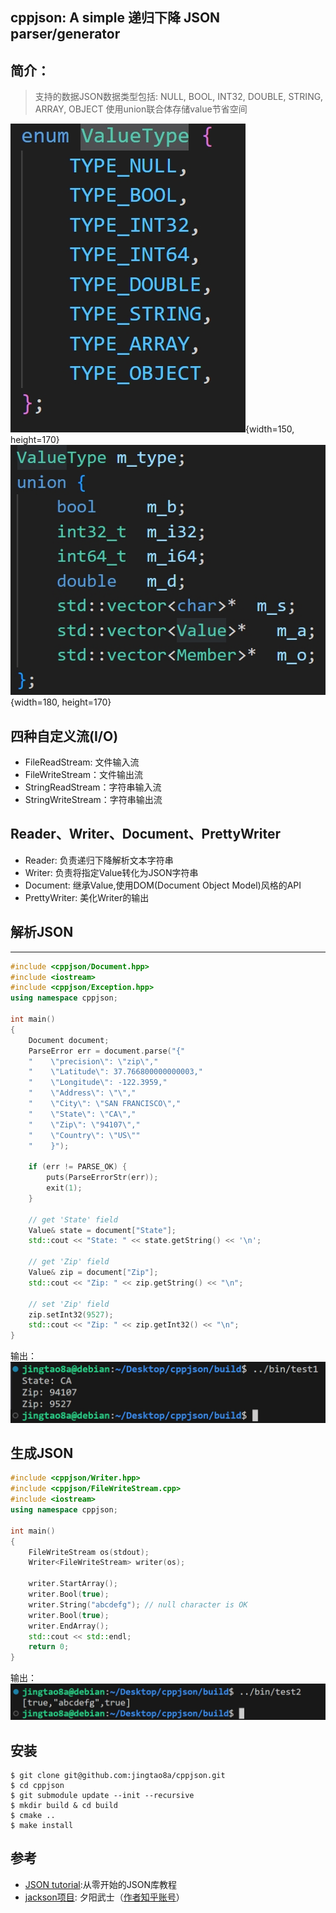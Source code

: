 ## cppjson: A simple 递归下降 JSON parser/generator


## 简介：
> 支持的数据JSON数据类型包括:
> NULL, BOOL, INT32, DOUBLE, STRING, ARRAY, OBJECT
> 使用union联合体存储value节省空间

![img](images/1.png){width=150, height=170} ![img](images/2.png){width=180, height=170}

## 四种自定义流(I/O)
- FileReadStream: 文件输入流
- FileWriteStream：文件输出流
- StringReadStream：字符串输入流
- StringWriteStream：字符串输出流
  
## Reader、Writer、Document、PrettyWriter
- Reader: 负责递归下降解析文本字符串
- Writer: 负责将指定Value转化为JSON字符串
- Document: 继承Value,使用DOM(Document Object Model)风格的API
- PrettyWriter: 美化Writer的输出

## 解析JSON
***
``` cpp
#include <cppjson/Document.hpp>
#include <iostream>
#include <cppjson/Exception.hpp>
using namespace cppjson;

int main()
{
    Document document;
    ParseError err = document.parse("{"
    "    \"precision\": \"zip\","
    "    \"Latitude\": 37.766800000000003,"
    "    \"Longitude\": -122.3959,"
    "    \"Address\": \"\","
    "    \"City\": \"SAN FRANCISCO\","
    "    \"State\": \"CA\","
    "    \"Zip\": \"94107\","
    "    \"Country\": \"US\""
    "    }");

    if (err != PARSE_OK) {
        puts(ParseErrorStr(err));
        exit(1);
    }

    // get 'State' field
    Value& state = document["State"];
    std::cout << "State: " << state.getString() << '\n';

    // get 'Zip' field
    Value& zip = document["Zip"];
    std::cout << "Zip: " << zip.getString() << "\n";

    // set 'Zip' field
    zip.setInt32(9527);
    std::cout << "Zip: " << zip.getInt32() << "\n";
}
```
输出：
![img](images/4.png)


## 生成JSON

``` cpp
#include <cppjson/Writer.hpp>
#include <cppjson/FileWriteStream.cpp>
#include <iostream>
using namespace cppjson;

int main()
{
    FileWriteStream os(stdout);
    Writer<FileWriteStream> writer(os);

    writer.StartArray();
    writer.Bool(true);
    writer.String("abcdefg"); // null character is OK
    writer.Bool(true);
    writer.EndArray();
    std::cout << std::endl;
    return 0;
}
```
输出：
![img](images/3.png)

## 安装
``` shell
$ git clone git@github.com:jingtao8a/cppjson.git
$ cd cppjson
$ git submodule update --init --recursive
$ mkdir build & cd build
$ cmake ..
$ make install
```

## 参考
- [JSON tutorial](https://github.com/miloyip/json-tutorial):从零开始的JSON库教程
- [jackson项目](https://github.com/guangqianpeng/jackson?tab=readme-ov-file): 夕阳武士（[作者知乎账号](https://www.zhihu.com/people/pen-frank-68/posts)）